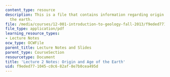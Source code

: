 ```yaml
---
content_type: resource
description: This is a file that contains information regarding origin and age of
  the earth.
file: /media/courses/12-001-introduction-to-geology-fall-2013/f9eded771045c0c682af8e7b0cea495d_MIT12_001F13_Lec2Notes.pdf
file_type: application/pdf
learning_resource_types:
- Lecture Notes
ocw_type: OCWFile
parent_title: Lecture Notes and Slides
parent_type: CourseSection
resourcetype: Document
title: 'Lecture 2 Notes: Origin and Age of the Earth'
uid: f9eded77-1045-c0c6-82af-8e7b0cea495d
---
```


